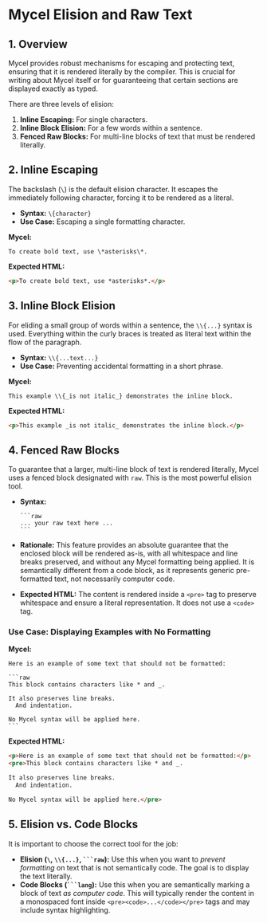 # Mycel Elision and Raw Text

## 1. Overview

Mycel provides robust mechanisms for escaping and protecting text, ensuring that it is rendered literally by the compiler. This is crucial for writing about Mycel itself or for guaranteeing that certain sections are displayed exactly as typed.

There are three levels of elision:
1.  **Inline Escaping:** For single characters.
2.  **Inline Block Elision:** For a few words within a sentence.
3.  **Fenced Raw Blocks:** For multi-line blocks of text that must be rendered literally.

## 2. Inline Escaping

The backslash (`\`) is the default elision character. It escapes the immediately following character, forcing it to be rendered as a literal.

- **Syntax:** `\{character}`
- **Use Case:** Escaping a single formatting character.

**Mycel:**
```mycel
To create bold text, use \*asterisks\*.
```

**Expected HTML:**
```html
<p>To create bold text, use *asterisks*.</p>
```

## 3. Inline Block Elision

For eliding a small group of words within a sentence, the `\\{...}` syntax is used. Everything within the curly braces is treated as literal text within the flow of the paragraph.

- **Syntax:** `\\{...text...}`
- **Use Case:** Preventing accidental formatting in a short phrase.

**Mycel:**
```mycel
This example \\{_is not italic_} demonstrates the inline block.
```

**Expected HTML:**
```html
<p>This example _is not italic_ demonstrates the inline block.</p>
```

## 4. Fenced Raw Blocks

To guarantee that a larger, multi-line block of text is rendered literally, Mycel uses a fenced block designated with `raw`. This is the most powerful elision tool.

- **Syntax:**
  ````
  ```raw
  ... your raw text here ...
  ```
  ````
- **Rationale:** This feature provides an absolute guarantee that the enclosed block will be rendered as-is, with all whitespace and line breaks preserved, and without any Mycel formatting being applied. It is semantically different from a code block, as it represents generic pre-formatted text, not necessarily computer code.

- **Expected HTML:** The content is rendered inside a `<pre>` tag to preserve whitespace and ensure a literal representation. It does not use a `<code>` tag.

### Use Case: Displaying Examples with No Formatting

**Mycel:**
````mycel
Here is an example of some text that should not be formatted:

```raw
This block contains characters like * and _.

It also preserves line breaks.
  And indentation.

No Mycel syntax will be applied here.
```
````

**Expected HTML:**
```html
<p>Here is an example of some text that should not be formatted:</p>
<pre>This block contains characters like * and _.

It also preserves line breaks.
  And indentation.

No Mycel syntax will be applied here.</pre>
```

## 5. Elision vs. Code Blocks

It is important to choose the correct tool for the job:

- **Elision (`\`, `\\{...}`, ` ```raw `):** Use this when you want to *prevent formatting* on text that is not semantically code. The goal is to display the text literally.
- **Code Blocks (` ```lang `):** Use this when you are semantically marking a block of text *as computer code*. This will typically render the content in a monospaced font inside `<pre><code>...</code></pre>` tags and may include syntax highlighting.
